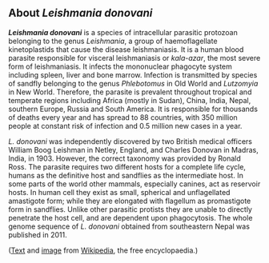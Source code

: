 About *Leishmania donovani* 
---------------------------



***Leishmania donovani*** is a species of intracellular parasitic
protozoan belonging to the genus *Leishmania*, a group of
haemoflagellate kinetoplastids that cause the disease leishmaniasis. It
is a human blood parasite responsible for visceral leishmaniasis or
*kala-azar*, the most severe form of leishmaniasis. It infects the
mononuclear phagocyte system including spleen, liver and bone marrow.
Infection is transmitted by species of sandfly belonging to the genus
*Phlebotomus* in Old World and *Lutzomyia* in New World. Therefore, the
parasite is prevalent throughout tropical and temperate regions
including Africa (mostly in Sudan), China, India, Nepal, southern
Europe, Russia and South America. It is responsible for thousands of
deaths every year and has spread to 88 countries, with 350 million
people at constant risk of infection and 0.5 million new cases in a
year.

*L. donovani* was independently discovered by two British medical
officers William Boog Leishman in Netley, England, and Charles Donovan
in Madras, India, in 1903. However, the correct taxonomy was provided by
Ronald Ross. The parasite requires two different hosts for a complete
life cycle, humans as the definitive host and sandflies as the
intermediate host. In some parts of the world other mammals, especially
canines, act as reservoir hosts. In human cell they exist as small,
spherical and unflagellated amastigote form; while they are elongated
with flagellum as promastigote form in sandflies. Unlike other parasitic
protists they are unable to directly penetrate the host cell, and are
dependent upon phagocytosis. The whole genome sequence of *L. donovani*
obtained from southeastern Nepal was published in 2011.

([Text](http://en.wikipedia.org/wiki/Leishmania_donovani) and
[image](http://commons.wikimedia.org/wiki/File:Leishmania_donovani_01.png)
from [Wikipedia](http://en.wikipedia.org/), the free encyclopaedia.)
